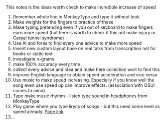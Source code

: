 This notes is the ideas worth check to make incredible increase of speed
1. Remember whole line in MonkeyType and type it without look
2. Make weights for the fingers to practice of these
3. Make typing pretending even if you out of keyboard to make fingers earn more speed (but here is worth to check if this not make injury or Carpal tunnel syndrome)
4. Use AI and foras to find every one advice to make more speed 
5. Invent new custom layout base on real talks from transcription not for books or static text
6. investigate n-grams
7. make 100% accuracy every time
8. collect every advice and idea and make here collection wort to find this
9. improve English language to obtain speed acceleration and vice versa
10. Use music to make speed increasing. Especially if you know well the song even use speed up can improve effects. (association with OSU! comes to mind)
11. Type make music rhythm - listen type sound in headphones from MonkeyType
12. Play game where you type lirycs of songs - but this need some level os speed already. [Page link](https://lingoclip.com/?ref=https%3A%2F%2Flyricstraining.com%2Fja)
13. .